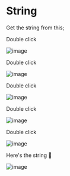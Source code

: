 # String

Get the string from this;

Double click

![image](https://github.com/user-attachments/assets/29b059a7-276d-4fe3-a3a6-167290c0f2cc)

Double click

![image](https://github.com/user-attachments/assets/7071a5c7-e585-45f3-a692-87fed81b75e7)

Double click

![image](https://github.com/user-attachments/assets/48a84881-b21a-43a1-858c-385f12d1c4c8)

Double click

![image](https://github.com/user-attachments/assets/181a4e1b-f02a-4593-b8ee-f550c5560dae)

Double click

![image](https://github.com/user-attachments/assets/325b0008-be94-4023-a32b-349c133c4385)

Here's the string 🎉

![image](https://github.com/user-attachments/assets/0cc876b8-1e0f-4355-81c6-763308f452af)
